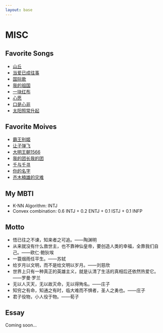 ```yaml
---
layout: base 
---
```

# MISC
## Favorite Songs
+ [山丘](https://www.bilibili.com/video/BV1ur421M7RU/?share_source=copy_web&vd_source=cb3d26d7b5b480cac660566707c9be8b)
+ [当爱已成往事](https://www.bilibili.com/video/BV13N4y1L7HC/?share_source=copy_web&vd_source=cb3d26d7b5b480cac660566707c9be8b)
+ [国际歌](https://www.bilibili.com/video/BV1ZM4y1n7Ms/?share_source=copy_web&vd_source=cb3d26d7b5b480cac660566707c9be8b)
+ [我的祖国](https://www.bilibili.com/video/BV1UK4y1E7Ds/?share_source=copy_web&vd_source=cb3d26d7b5b480cac660566707c9be8b)
+ [一块红布](https://www.bilibili.com/video/BV1TT4y1s7oH/?share_source=copy_web&vd_source=cb3d26d7b5b480cac660566707c9be8b)
+ [心愿](https://www.bilibili.com/video/BV12y4y127AJ/?share_source=copy_web&vd_source=cb3d26d7b5b480cac660566707c9be8b)
+ [口是心非](https://www.bilibili.com/video/BV1ND4y1X74e/?share_source=copy_web&vd_source=cb3d26d7b5b480cac660566707c9be8b)
+ [太阳照常升起](https://www.bilibili.com/video/BV1Qc411W7gA/?share_source=copy_web&vd_source=cb3d26d7b5b480cac660566707c9be8b)

## Favorite Moives
+ [霸王别姬](https://movie.douban.com/subject/1291546/)
+ [让子弹飞](https://movie.douban.com/subject/3742360/)
+ [大明王朝1566](https://movie.douban.com/subject/2210001/)
+ [我的团长我的团](https://movie.douban.com/subject/2997325/)
+ [千与千寻](https://movie.douban.com/subject/1291561/)
+ [你的名字](https://movie.douban.com/subject/26683290/)
+ [齐木楠雄的灾难](https://movie.douban.com/subject/26801048/)

## My MBTI
+ K-NN Algorithm: INTJ 
+ Convex combination: 0.6 INTJ + 0.2 ENTJ + 0.1 ISTJ + 0.1 INFP

## Motto
+ 悟已往之不谏，知来者之可追。——陶渊明
+ 从来就没有什么救世主，也不靠神仙皇帝，要创造人类的幸福，全靠我们自己。——欧仁·鲍狄埃
+ 一蓑烟雨任平生。——苏轼
+ 给岁月以文明，而不是给文明以岁月。——刘慈欣
+ 世界上只有一种真正的英雄主义，就是认清了生活的真相后还依然热爱它。——罗曼·罗兰
+ 无以人灭天，无以故灭命，无以得殉名。——庄子
+ 知穷之有命，知通之有时，临大难而不惧者，圣人之勇也。——庄子
+ 君子役物，小人役于物。——荀子

## Essay
Coming soon...

